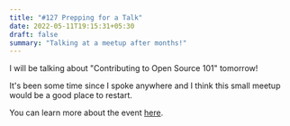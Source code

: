 ```yaml
---
title: "#127 Prepping for a Talk"
date: 2022-05-11T19:15:31+05:30
draft: false
summary: "Talking at a meetup after months!"
---
```


I will be talking about "Contributing to Open Source 101" tomorrow!

It's been some time since I spoke anywhere and I think this small meetup would be a good place to restart.

You can learn more about the event [here](https://www.meetup.com/CloudOps-Meetup-Bangalore/events/285414501?utm_medium=referral&utm_campaign=share-btn_savedevents_share_modal&utm_source=link).
